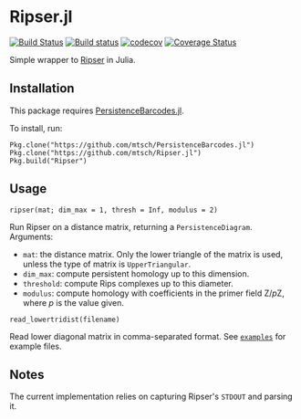 # Ripser.jl

[![Build Status](https://travis-ci.org/mtsch/Ripser.jl.svg?branch=master)](https://travis-ci.org/mtsch/Ripser.jl)
[![Build status](https://ci.appveyor.com/api/projects/status/le4fbrk5hsgnf3ax?svg=true)](https://ci.appveyor.com/project/mtsch/ripser-jl)
[![codecov](https://codecov.io/gh/mtsch/Ripser.jl/branch/master/graph/badge.svg)](https://codecov.io/gh/mtsch/Ripser.jl)
[![Coverage Status](https://coveralls.io/repos/github/mtsch/Ripser.jl/badge.svg?branch=master)](https://coveralls.io/github/mtsch/Ripser.jl?branch=master)

Simple wrapper to [Ripser](https://github.com/Ripser/ripser) in Julia.

## Installation

This package requires
[PersistenceBarcodes.jl](https://github.com/mtsch/PersistenceBarcodes.jl).

To install, run:

```
Pkg.clone("https://github.com/mtsch/PersistenceBarcodes.jl")
Pkg.clone("https://github.com/mtsch/Ripser.jl")
Pkg.build("Ripser")
```

## Usage

```
ripser(mat; dim_max = 1, thresh = Inf, modulus = 2)
```

Run Ripser on a distance matrix, returning a `PersistenceDiagram`. Arguments:

* `mat`: the distance matrix. Only the lower triangle of the matrix is used,
  unless the type of matrix is `UpperTriangular`.
* `dim_max`: compute persistent homology up to this dimension.
* `threshold`: compute Rips complexes up to this diameter.
* `modulus`: compute homology with coefficients in the primer field Z/*p*Z,
  where *p* is the value given.

```
read_lowertridist(filename)
```

Read lower diagonal matrix in comma-separated format. See
[`examples`](examples) for example files.

## Notes

The current implementation relies on capturing Ripser's `STDOUT` and parsing it.
